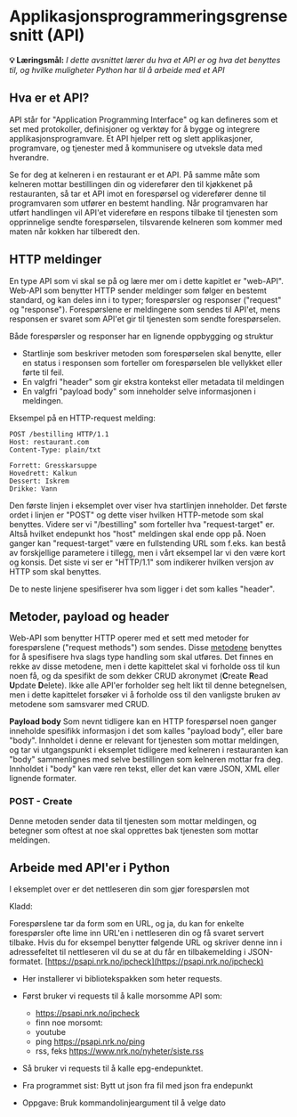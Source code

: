 Applikasjonsprogrammeringsgrensesnitt (API)
===========================================

**💡 Læringsmål:**
_I dette avsnittet lærer du hva et API er og hva det benyttes til, og hvilke muligheter Python har til å arbeide med et API_


## Hva er et API?
API står for "Application Programming Interface" og kan defineres som et set med protokoller, definisjoner og verktøy for å bygge og integrere applikasjonsprogramvare.
Et API hjelper rett og slett applikasjoner, programvare, og tjenester med å kommunisere og utveksle data med hverandre.

Se for deg at kelneren i en restaurant er et API. På samme måte som kelneren mottar bestillingen din og viderefører den til kjøkkenet på restauranten, så tar et API imot en forespørsel og viderefører denne til programvaren som utfører en bestemt handling.
Når programvaren har utført handlingen vil API'et videreføre en respons tilbake til tjenesten som opprinnelige sendte forespørselen,
tilsvarende kelneren som kommer med maten når kokken har tilberedt den.


## HTTP meldinger
En type API som vi skal se på og lære mer om i dette kapitlet er "web-API". 
Web-API som benytter HTTP sender meldinger som følger en bestemt standard, og kan deles inn i to typer; forespørsler og responser ("request" og "response"). Forespørslene er meldingene som sendes til API'et, mens responsen er svaret som API'et gir til tjenesten som sendte forespørselen.

Både forespørsler og responser har en lignende oppbygging og struktur

- Startlinje som beskriver metoden som forespørselen skal benytte, eller en status i responsen som forteller om forespørselen ble vellykket eller førte til feil.
- En valgfri "header" som gir ekstra kontekst eller metadata til meldingen
- En valgfri "payload body" som inneholder selve informasjonen i meldingen.

Eksempel på en HTTP-request melding:
```
POST /bestilling HTTP/1.1
Host: restaurant.com
Content-Type: plain/txt

Forrett: Gresskarsuppe
Hovedrett: Kalkun
Dessert: Iskrem
Drikke: Vann 
```

Den første linjen i eksemplet over viser hva startlinjen inneholder. Det første ordet i linjen er "POST" og dette viser hvilken HTTP-metode som skal benyttes.
Videre ser vi "/bestilling" som forteller hva "request-target" er. Altså hvilket endepunkt hos "host" meldingen skal ende opp på. Noen ganger kan "request-target" være en fullstending URL som f.eks. kan bestå av forskjellige parametere i tillegg, men i vårt eksempel lar vi den være kort og konsis.
Det siste vi ser er "HTTP/1.1" som indikerer hvilken versjon av HTTP som skal benyttes.

De to neste linjene spesifiserer hva som ligger i det som kalles "header". 


## Metoder, payload og header
Web-API som benytter HTTP operer med et sett med metoder for forespørslene ("request methods") som sendes.
Disse [metodene](https://developer.mozilla.org/en-US/docs/Web/HTTP/Methods) benyttes for å spesifisere hva slags type handling som skal utføres.
Det finnes en rekke av disse metodene, men i dette kapittelet skal vi forholde oss til kun noen få, og da spesifikt de som dekker
CRUD akronymet (**C**reate **R**ead **U**pdate **D**elete). Ikke alle API'er forholder seg helt likt til denne betegnelsen, men i dette kapittelet forsøker vi å forholde oss til den vanligste bruken av metodene som samsvarer med CRUD.

**Payload body**
Som nevnt tidligere kan en HTTP forespørsel noen ganger inneholde spesifikk informasjon i det som kalles "payload body", eller bare "body". Innholdet i denne er relevant for tjenesten som mottar meldingen, og tar vi utgangspunkt i eksemplet tidligere med kelneren i restauranten kan "body" sammenlignes med selve bestillingen som kelneren mottar fra deg.
Innholdet i "body" kan være ren tekst, eller det kan være JSON, XML eller lignende formater.

### POST - Create
Denne metoden sender data til tjenesten som mottar meldingen, og betegner som oftest at noe skal opprettes bak tjenesten som mottar meldingen.

## Arbeide med API'er i Python
I eksemplet over er det nettleseren din som gjør forespørslen mot



Kladd:

Forespørslene tar da form som en URL, og ja, du kan for enkelte forespørsler ofte lime inn URL'en i nettleseren din og få svaret servert tilbake.
Hvis du for eksempel benytter følgende URL og skriver denne inn i adressefeltet til nettleseren vil du se at du får en tilbakemelding i JSON-formatet.
[https://psapi.nrk.no/ipcheck](https://psapi.nrk.no/ipcheck)


* Her installerer vi bibliotekspakken som heter requests.
* Først bruker vi requests til å kalle morsomme API som:
    - https://psapi.nrk.no/ipcheck
    - finn noe morsomt:
    - youtube
    - ping https://psapi.nrk.no/ping
    - rss, feks https://www.nrk.no/nyheter/siste.rss

* Så bruker vi requests til å kalle epg-endepunktet.
* Fra programmet sist: Bytt ut json fra fil med json fra endepunkt
* Oppgave: Bruk kommandolinjeargument til å velge dato
